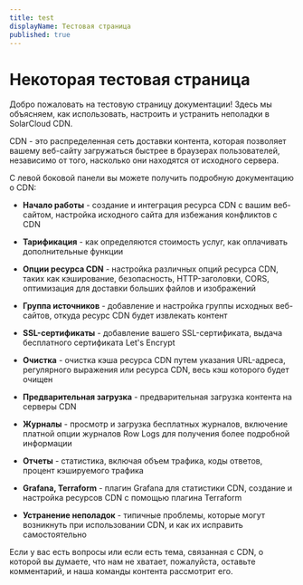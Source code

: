 ```yaml
---
title: test
displayName: Тестовая страница
published: true
---
```

# Некоторая тестовая страница

Добро пожаловать на тестовую страницу документации! Здесь мы объясняем, как использовать, настроить и устранить неполадки в SolarCloud CDN.

CDN - это распределенная сеть доставки контента, которая позволяет вашему веб-сайту загружаться быстрее в браузерах пользователей, независимо от того, насколько они находятся от исходного сервера.

С левой боковой панели вы можете получить подробную документацию о CDN:

- **Начало работы** - создание и интеграция ресурса CDN с вашим веб-сайтом, настройка исходного сайта для избежания конфликтов с CDN

- **Тарификация** - как определяются стоимость услуг, как оплачивать дополнительные функции

- **Опции ресурса CDN** - настройка различных опций ресурса CDN, таких как кэширование, безопасность, HTTP-заголовки, CORS, оптимизация для доставки больших файлов и изображений

- **Группа источников** - добавление и настройка группы исходных веб-сайтов, откуда ресурс CDN будет извлекать контент

- **SSL-сертификаты** - добавление вашего SSL-сертификата, выдача бесплатного сертификата Let's Encrypt

- **Очистка** - очистка кэша ресурса CDN путем указания URL-адреса, регулярного выражения или ресурса CDN, весь кэш которого будет очищен

- **Предварительная загрузка** - предварительная загрузка контента на серверы CDN

- **Журналы** - просмотр и загрузка бесплатных журналов, включение платной опции журналов Row Logs для получения более подробной информации

- **Отчеты** - статистика, включая объем трафика, коды ответов, процент кэшируемого трафика

- **Grafana, Terraform** - плагин Grafana для статистики CDN, создание и настройка ресурсов CDN с помощью плагина Terraform

- **Устранение неполадок** - типичные проблемы, которые могут возникнуть при использовании CDN, и как их исправить самостоятельно

Если у вас есть вопросы или если есть тема, связанная с CDN, о которой вы думаете, что нам не хватает, пожалуйста, оставьте комментарий, и наша команды контента рассмотрит его.
